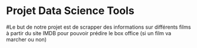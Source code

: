 # Projet Data Science Tools

#Le but de notre projet est de scrapper des informations sur différents films à partir du site IMDB pour pouvoir prédire le box office (si un film va marcher ou non)


